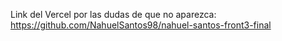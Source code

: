 Link del Vercel por las dudas de que no aparezca:
https://github.com/NahuelSantos98/nahuel-santos-front3-final 
